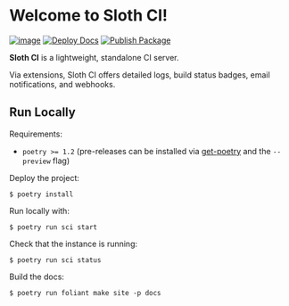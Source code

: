 # Welcome to Sloth CI!

[![image](https://img.shields.io/pypi/v/sloth-ci.svg)](https://pypi.org/project/sloth-ci)
[![Deploy Docs](https://github.com/sloth-ci/sloth-ci/actions/workflows/docs.yml/badge.svg)](https://github.com/sloth-ci/sloth-ci/actions/workflows/docs.yml)
[![Publish Package](https://github.com/sloth-ci/sloth-ci/actions/workflows/publish.yml/badge.svg)](https://github.com/sloth-ci/sloth-ci/actions/workflows/publish.yml)

**Sloth CI** is a lightweight, standalone CI server.

Via extensions, Sloth CI offers detailed logs, build status badges, email notifications, and webhooks.


## Run Locally

Requirements:

 - `poetry >= 1.2` (pre-releases can be installed via [get-poetry](https://python-poetry.org/docs/#osx--linux--bashonwindows-install-instructions) and the `--preview` flag)

Deploy the project:

    $ poetry install

Run locally with:

    $ poetry run sci start

Check that the instance is running:

    $ poetry run sci status

Build the docs:

    $ poetry run foliant make site -p docs

